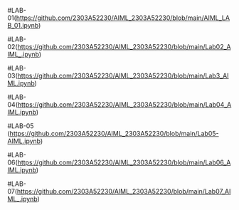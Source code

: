 #LAB-01(https://github.com/2303A52230/AIML_2303A52230/blob/main/AIML_LAB_01.ipynb)
 
 #LAB-02(https://github.com/2303A52230/AIML_2303A52230/blob/main/Lab02_AIML_.ipynb)
 
 #LAB-03(https://github.com/2303A52230/AIML_2303A52230/blob/main/Lab3_AIML.ipynb)
 
 #LAB-04(https://github.com/2303A52230/AIML_2303A52230/blob/main/Lab04_AIML.ipynb)
 
 #LAB-05 (https://github.com/2303A52230/AIML_2303A52230/blob/main/Lab05-AIML.ipynb)
 
 #LAB-06(https://github.com/2303A52230/AIML_2303A52230/blob/main/Lab06_AIML.ipynb)

 #LAB-07(https://github.com/2303A52230/AIML_2303A52230/blob/main/Lab07_AIML_.ipynb)
